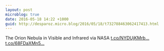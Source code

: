 ```yaml
---
layout: post
microblog: true
date: 2016-05-18 14:22 +1000
guid: http://desparoz.micro.blog/2016/05/18/t732788463062417413.html
---
```

The Orion Nebula in Visible and Infrared  via NASA [t.co/NYDUjKMrb...](https://t.co/NYDUjKMrbM) [t.co/68FDaXMn5...](https://t.co/68FDaXMn50)
